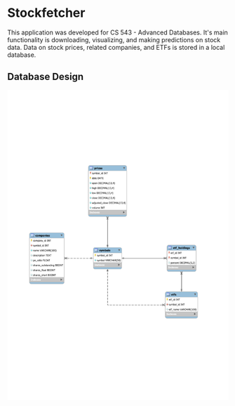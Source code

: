 # Stockfetcher
This application was developed for CS 543 - Advanced Databases. It's main functionality is downloading, visualizing, and making predictions on stock data. Data on stock prices, related companies, and ETFs is stored in a local database.

## Database Design
![Databse Design](./db_design.svg)